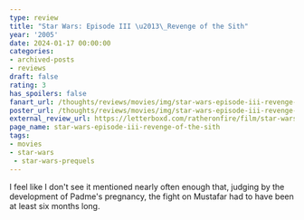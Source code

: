```yaml
---
type: review
title: "Star Wars: Episode III \u2013\_Revenge of the Sith"
year: '2005'
date: 2024-01-17 00:00:00
categories:
- archived-posts
- reviews
draft: false
rating: 3
has_spoilers: false
fanart_url: /thoughts/reviews/movies/img/star-wars-episode-iii-revenge-of-the-sith_fanart.png
poster_url: /thoughts/reviews/movies/img/star-wars-episode-iii-revenge-of-the-sith_poster.png
external_review_url: https://letterboxd.com/ratheronfire/film/star-wars-episode-iii-revenge-of-the-sith/
page_name: star-wars-episode-iii-revenge-of-the-sith
tags:
- movies
- star-wars
 - star-wars-prequels
---
```


I feel like I don't see it mentioned nearly often enough that, judging by the development of Padme's pregnancy, the fight on Mustafar had to have been at least six months long.

